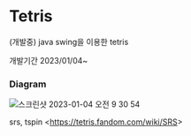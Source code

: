 # Tetris
(개발중) java swing을 이용한 tetris

개발기간 2023/01/04~

### Diagram  
![스크린샷 2023-01-04 오전 9 30 54](https://user-images.githubusercontent.com/105146508/210463551-eed0b44a-8eb2-44c8-86f3-331e19c72fb6.png)

srs, tspin <<https://tetris.fandom.com/wiki/SRS>>

